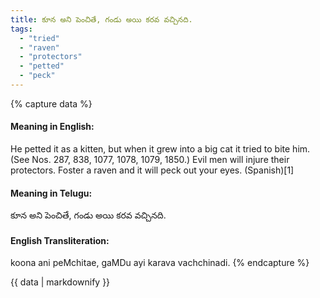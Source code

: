```yaml
---
title: కూన అని పెంచితే, గండు అయి కరవ వచ్చినది.
tags:
  - "tried"
  - "raven"
  - "protectors"
  - "petted"
  - "peck"
---
```


{% capture data %}
#### Meaning in English:
He petted it as a kitten, but when it grew into a big cat it tried to bite him.
(See Nos. 287, 838, 1077, 1078, 1079, 1850.)
Evil men will injure their protectors.
Foster a raven and it will peck out your eyes. (Spanish)[1]

#### Meaning in Telugu:
కూన అని పెంచితే, గండు అయి కరవ వచ్చినది.

#### English Transliteration:
koona ani peMchitae, gaMDu ayi karava vachchinadi.
{% endcapture %}

{{ data | markdownify }}

